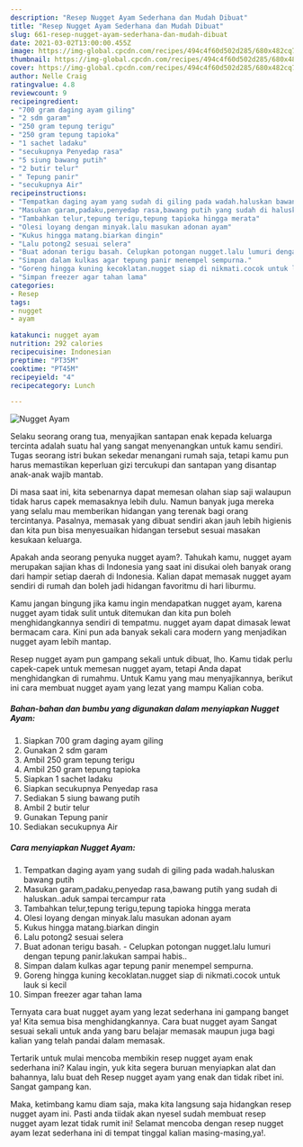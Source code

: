 ```yaml
---
description: "Resep Nugget Ayam Sederhana dan Mudah Dibuat"
title: "Resep Nugget Ayam Sederhana dan Mudah Dibuat"
slug: 661-resep-nugget-ayam-sederhana-dan-mudah-dibuat
date: 2021-03-02T13:00:00.455Z
image: https://img-global.cpcdn.com/recipes/494c4f60d502d285/680x482cq70/nugget-ayam-foto-resep-utama.jpg
thumbnail: https://img-global.cpcdn.com/recipes/494c4f60d502d285/680x482cq70/nugget-ayam-foto-resep-utama.jpg
cover: https://img-global.cpcdn.com/recipes/494c4f60d502d285/680x482cq70/nugget-ayam-foto-resep-utama.jpg
author: Nelle Craig
ratingvalue: 4.8
reviewcount: 9
recipeingredient:
- "700 gram daging ayam giling"
- "2 sdm garam"
- "250 gram tepung terigu"
- "250 gram tepung tapioka"
- "1 sachet ladaku"
- "secukupnya Penyedap rasa"
- "5 siung bawang putih"
- "2 butir telur"
- " Tepung panir"
- "secukupnya Air"
recipeinstructions:
- "Tempatkan daging ayam yang sudah di giling pada wadah.haluskan bawang putih"
- "Masukan garam,padaku,penyedap rasa,bawang putih yang sudah di haluskan..aduk sampai tercampur rata"
- "Tambahkan telur,tepung terigu,tepung tapioka hingga merata"
- "Olesi loyang dengan minyak.lalu masukan adonan ayam"
- "Kukus hingga matang.biarkan dingin"
- "Lalu potong2 sesuai selera"
- "Buat adonan terigu basah. Celupkan potongan nugget.lalu lumuri dengan tepung panir.lakukan sampai habis.."
- "Simpan dalam kulkas agar tepung panir menempel sempurna."
- "Goreng hingga kuning kecoklatan.nugget siap di nikmati.cocok untuk lauk si kecil"
- "Simpan freezer agar tahan lama"
categories:
- Resep
tags:
- nugget
- ayam

katakunci: nugget ayam 
nutrition: 292 calories
recipecuisine: Indonesian
preptime: "PT35M"
cooktime: "PT45M"
recipeyield: "4"
recipecategory: Lunch

---
```



![Nugget Ayam](https://img-global.cpcdn.com/recipes/494c4f60d502d285/680x482cq70/nugget-ayam-foto-resep-utama.jpg)

Selaku seorang orang tua, menyajikan santapan enak kepada keluarga tercinta adalah suatu hal yang sangat menyenangkan untuk kamu sendiri. Tugas seorang istri bukan sekedar menangani rumah saja, tetapi kamu pun harus memastikan keperluan gizi tercukupi dan santapan yang disantap anak-anak wajib mantab.

Di masa  saat ini, kita sebenarnya dapat memesan olahan siap saji walaupun tidak harus capek memasaknya lebih dulu. Namun banyak juga mereka yang selalu mau memberikan hidangan yang terenak bagi orang tercintanya. Pasalnya, memasak yang dibuat sendiri akan jauh lebih higienis dan kita pun bisa menyesuaikan hidangan tersebut sesuai masakan kesukaan keluarga. 



Apakah anda seorang penyuka nugget ayam?. Tahukah kamu, nugget ayam merupakan sajian khas di Indonesia yang saat ini disukai oleh banyak orang dari hampir setiap daerah di Indonesia. Kalian dapat memasak nugget ayam sendiri di rumah dan boleh jadi hidangan favoritmu di hari liburmu.

Kamu jangan bingung jika kamu ingin mendapatkan nugget ayam, karena nugget ayam tidak sulit untuk ditemukan dan kita pun boleh menghidangkannya sendiri di tempatmu. nugget ayam dapat dimasak lewat bermacam cara. Kini pun ada banyak sekali cara modern yang menjadikan nugget ayam lebih mantap.

Resep nugget ayam pun gampang sekali untuk dibuat, lho. Kamu tidak perlu capek-capek untuk memesan nugget ayam, tetapi Anda dapat menghidangkan di rumahmu. Untuk Kamu yang mau menyajikannya, berikut ini cara membuat nugget ayam yang lezat yang mampu Kalian coba.

<!--inarticleads1-->

##### Bahan-bahan dan bumbu yang digunakan dalam menyiapkan Nugget Ayam:

1. Siapkan 700 gram daging ayam giling
1. Gunakan 2 sdm garam
1. Ambil 250 gram tepung terigu
1. Ambil 250 gram tepung tapioka
1. Siapkan 1 sachet ladaku
1. Siapkan secukupnya Penyedap rasa
1. Sediakan 5 siung bawang putih
1. Ambil 2 butir telur
1. Gunakan  Tepung panir
1. Sediakan secukupnya Air




<!--inarticleads2-->

##### Cara menyiapkan Nugget Ayam:

1. Tempatkan daging ayam yang sudah di giling pada wadah.haluskan bawang putih
1. Masukan garam,padaku,penyedap rasa,bawang putih yang sudah di haluskan..aduk sampai tercampur rata
1. Tambahkan telur,tepung terigu,tepung tapioka hingga merata
1. Olesi loyang dengan minyak.lalu masukan adonan ayam
1. Kukus hingga matang.biarkan dingin
1. Lalu potong2 sesuai selera
1. Buat adonan terigu basah. - Celupkan potongan nugget.lalu lumuri dengan tepung panir.lakukan sampai habis..
1. Simpan dalam kulkas agar tepung panir menempel sempurna.
1. Goreng hingga kuning kecoklatan.nugget siap di nikmati.cocok untuk lauk si kecil
1. Simpan freezer agar tahan lama




Ternyata cara buat nugget ayam yang lezat sederhana ini gampang banget ya! Kita semua bisa menghidangkannya. Cara buat nugget ayam Sangat sesuai sekali untuk anda yang baru belajar memasak maupun juga bagi kalian yang telah pandai dalam memasak.

Tertarik untuk mulai mencoba membikin resep nugget ayam enak sederhana ini? Kalau ingin, yuk kita segera buruan menyiapkan alat dan bahannya, lalu buat deh Resep nugget ayam yang enak dan tidak ribet ini. Sangat gampang kan. 

Maka, ketimbang kamu diam saja, maka kita langsung saja hidangkan resep nugget ayam ini. Pasti anda tiidak akan nyesel sudah membuat resep nugget ayam lezat tidak rumit ini! Selamat mencoba dengan resep nugget ayam lezat sederhana ini di tempat tinggal kalian masing-masing,ya!.

